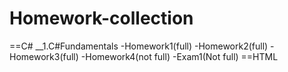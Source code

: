 # Homework-collection
==C#
__1.C#Fundamentals
-Homework1(full)
-Homework2(full)
-Homework3(full)
-Homework4(not full)
-Exam1(Not full)
==HTML
